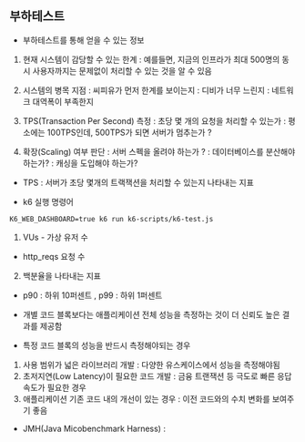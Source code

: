 ## 부하테스트

- 부하테스트를 통해 얻을 수 있는 정보
1. 현재 시스템이 감당할 수 있는 한계
: 예를들면, 지금의 인프라가 최대 500명의 동시 사용자까지는 문제없이 처리할 수 있는 것을 알 수 있음

2. 시스템의 병목 지점
: 씨피유가 먼저 한계를 보이는지
: 디비가 너무 느린지
: 네트워크 대역폭이 부족한지

3. TPS(Transaction Per Second) 측정
: 초당 몇 개의 요청을 처리할 수 있는가
: 평소에는 100TPS인데, 500TPS가 되면 서버가 멈추는가 ? 

4. 확장(Scaling) 여부 판단
: 서버 스펙을 올려야 하는가 ? 
: 데이터베이스를 분산해야 하는가?
: 캐싱을 도입해야 하는가? 

- TPS
: 서버가 초당 몇개의 트랙잭션을 처리할 수 있는지 나타내는 지표

- k6 실행 명령어
```angular2html
K6_WEB_DASHBOARD=true k6 run k6-scripts/k6-test.js
```
1. VUs - 가상 유저 수
- http_reqs 요청 수 
2. 백분율을 나타내는 지표
- p90 : 하위 10퍼센트 , p99 : 하위 1퍼센트

- 개별 코드 블록보다는 애플리케이션 전체 성능을 측정하는 것이 더 신뢰도 높은 결과를 제공함
- 특정 코드 블록의 성능을 반드시 측정해야되는 경우
1. 사용 범위가 넓은 라이브러리 개발
: 다양한 유스케이스에서 성능을 측정해야됨
2. 초저지연(Low Latency)이 필요한 코드 개발
: 금융 트랜잭션 등 극도로 빠른 응답 속도가 필요한 경우
3. 애플리케이션 기존 코드 내의 개선이 있는 경우
: 이전 코드와의 수치 변화를 보여주기 좋음

- JMH(Java Micobenchmark Harness)
: 